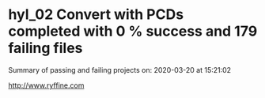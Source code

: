 # hyl_02 Convert with PCDs completed with 0 % success and 179 failing files

Summary of passing and failing projects on: 2020-03-20 at 15:21:02

http://www.ryffine.com

